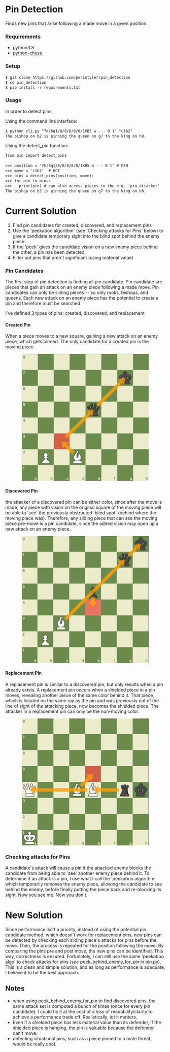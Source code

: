 <h1> Pin Detection </h1>

Finds new pins that arise following a made move in a given position.

<h3> Requirements </h3>

- python3.8
- [python-chess](https://python-chess.readthedocs.io/en/latest/index.html)

<h3> Setup </h3>

```
$ git clone https://github.com/perintyler/pin_detection
$ cd pin_detection
$ pip install -r requirements.txt
```

<h3> Usage </h3>

In order to detect pins,

Using the command line interface:
```
$ python cli.py "7k/6q1/8/8/8/8/8/1KB5 w - - 0 1" "c1b2"
The bishop on b2 is pinning the queen on g7 to the king on h8.
```

Using the detect_pin function:
```
from pin import detect_pins

>>> position = '7k/6q1/8/8/8/8/8/1KB5 w - - 0 1' # FEN
>>> move = 'c1b2'  # UCI
>>> pins = detect_pins(position, move):
>>> for pin in pins:
>>>   print(pin) # can also access pieces in the e.g. 'pin.attacker'
The bishop on b2 is pinning the queen on g7 to the king on h8.
```


<h1> Current Solution </h1>

1. Find pin candidates for created, discovered, and replacement pins
2. Use the 'peekaboo algorithm' (see 'Checking attacks for Pins' below) to
   give a candidate  temporary sight into the blind spot behind the enemy piece.
3. If the 'peek' gives the candidate vision on a new enemy piece behind the other,
   a pin has been detected.
4. Filter out pins that aren't significant (using material value)

<h3> Pin Candidates </h3>

The first step of pin detection is finding all pin candidate. Pin candidate
are pieces that gain an attack on an enemy piece following a made move.
Pin candidates can only be sliding pieces -- so only rooks, bishops, and queens.
Each new attack on an enemy piece has the potential to create a pin and
therefore must be searched.

I've defined 3 types of pins: created, discovered, and replacement

<h4> Created Pin </h4>
When a piece moves to a new square, gaining a new attack on an enemy piece,
which gets pinned. The only candidate for a created pin is the moving piece.

<p align="center">
  <img src="assets/created_pin.png" width="400" height="400" />
</p>

<h4> Discovered Pin </h4>
the attacker of a discovered pin can be either color, since
  after the move is made, any piece with vision on the original square of the
  moving piece will be able to 'see' the previously obstructed 'blind spot'
  (behind where the moving piece was). Therefore, any sliding piece that can
  see the moving piece pre-move is a pin candidate, since the added vision may
  open up a new attack on an enemy piece.

<p align="center">
  <img src="assets/discovered_pin.png" width="400" height="400" />
</p>


<h4> Replacement Pin </h4>

A replacement pin is similar to a discovered pin, but only results when a pin
already exists. A replacement pin occurs when a shielded piece in a pin
moves, revealing another piece of the same color behind it. That piece, which
is located on the same ray as the pin and was previously out of the line of
sight of the attacking piece, now becomes the shielded piece. The attacker in a
replacement pin can only be the non-moving color.

<p align="center">
  <img src="assets/replacement_pin.png" width="400" height="400" />
</p>


<h3> Checking attacks for Pins </h3>
A candidate's attack will cause a pin if the attacked enemy blocks the candidate
from being able to 'see' another enemy piece behind it. To determine if an attack
is a pin, I use what I call the 'peekaboo algorithm' which temporarily removes the
enemy piece, allowing the candidate to see behind the enemy, before finally
putting the piece back and re-blocking its sight. Now you see me. Now you don't.

<h1> New Solution </h1>

Since performance isn't a priority, instead of using the potential pin
candidate method, which doesn't work for replacement pins, new pins can
be detected by checking each sliding piece's attacks for pins before the move.
Then, the process is repeated for the position following the move. By  comparing
the pins pre and post move, the new pins can be identified. This way,
correctness is ensured. Fortunately, I can still use the same 'peekaboo algo' to
check attacks for pins (see peek_behind_enemy_for_pin in pin.py). This is a clean
and simple solution, and as long as performance is adequate, I believe it to be
the best approach.



<h2> Notes </h2>

- when using peek_behind_enemy_for_pin to find discovered pins, the same
  attack set is computed a bunch of times (once for every pin candidate).
  I could fix it at the cost of a loss of readability/clarity to achieve
  a performance trade off. Realistically, idt it matters.
- Even if a shielded piece has less material value than its defender, if the
  shielded piece is hanging, the pin is valuable because the defender can't move.
- detecting situational pins, such as a piece pinned to a mate threat, would be
  really cool.
